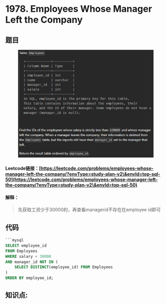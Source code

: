 # 1978. Employees Whose Manager Left the Company

## 题目

<figure><img src="../../.gitbook/assets/image (13).png" alt=""><figcaption></figcaption></figure>

#### Leetcode链接：[https://leetcode.com/problems/employees-whose-manager-left-the-company/?envType=study-plan-v2\&envId=top-sql-50](https://leetcode.com/problems/employees-whose-manager-left-the-company/?envType=study-plan-v2\&envId=top-sql-50)

#### 解释：

> 先获取工资少于30000的，再查看managerid不存在在employee id即可

## 代码

````sql
```mysql
SELECT employee_id
FROM Employees
WHERE salary < 30000 
AND manager_id NOT IN (
    SELECT DISTINCT(employee_id) FROM Employees
)
ORDER BY employee_id;
````

## **知识点:**&#x20;
